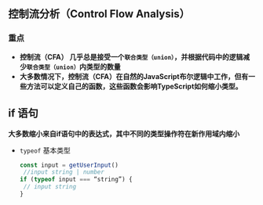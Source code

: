 ## 控制流分析（Control Flow Analysis）

### 重点

- **控制流（CFA）  几乎总是接受一个`联合类型（union）`，并根据代码中的逻辑减少`联合类型（union）`内类型的数量**
- **大多数情况下，控制流（CFA）在自然的JavaScript布尔逻辑中工作，但有一些方法可以定义自己的函数，这些函数会影响TypeScript如何缩小类型。**

## if 语句

**大多数缩小来自if语句中的表达式，其中不同的类型操作符在新作用域内缩小**

- `typeof` 基本类型

  ```ts
  const input = getUserInput()
   //input string | number
  if (typeof input === “string”) {
   // input string 
  }
  ```

  